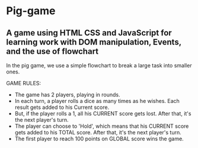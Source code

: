 # Pig-game
## A game using HTML CSS and JavaScript for learning work with DOM manipulation, Events, and the use of flowchart

In the pig game, we use a simple flowchart to break a large task into smaller ones.

GAME RULES:
+ The game has 2 players, playing in rounds.
+ In each turn, a player rolls a dice as many times as he wishes. Each result gets added to his Current score.
+ But, if the player rolls a 1, all his CURRENT score gets lost. After that, it's the next player's turn.
+ The player can choose to 'Hold', which means that his CURRENT score gets added to his TOTAL score. After that, it's the next player's turn.
+ The first player to reach 100 points on GLOBAL score wins the game.
